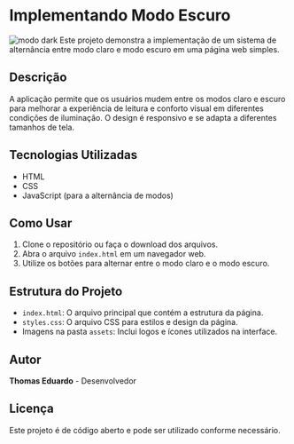 # Implementando Modo Escuro

![modo dark](https://github.com/user-attachments/assets/2f2d4e2f-4929-4868-9466-ea80bdcb34c4)
Este projeto demonstra a implementação de um sistema de alternância entre modo claro e modo escuro em uma página web simples.


## Descrição

A aplicação permite que os usuários mudem entre os modos claro e escuro para melhorar a experiência de leitura e conforto visual em diferentes condições de iluminação. O design é responsivo e se adapta a diferentes tamanhos de tela.

## Tecnologias Utilizadas

- HTML
- CSS
- JavaScript (para a alternância de modos)

## Como Usar

1. Clone o repositório ou faça o download dos arquivos.
2. Abra o arquivo `index.html` em um navegador web.
3. Utilize os botões para alternar entre o modo claro e o modo escuro.

## Estrutura do Projeto

- `index.html`: O arquivo principal que contém a estrutura da página.
- `styles.css`: O arquivo CSS para estilos e design da página.
- Imagens na pasta `assets`: Inclui logos e ícones utilizados na interface.

## Autor

**Thomas Eduardo** - Desenvolvedor

## Licença

Este projeto é de código aberto e pode ser utilizado conforme necessário.
